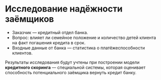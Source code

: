 # Исследование надёжности заёмщиков

* Заказчик — кредитный отдел банка.
* Вопрос: влияет ли семейное положение и количество детей клиента на факт погашения кредита в срок.
* Входные данные от банка — статистика о платёжеспособности клиентов.

Результаты исследования будут учтены при построении модели **кредитного скоринга** — специальной системы, которая оценивает способность потенциального заёмщика вернуть кредит банку.
